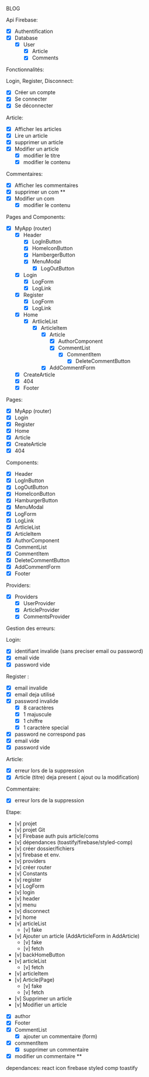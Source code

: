 BLOG

Api Firebase:

- [x] Authentification
- [x] Database
  - [x] User
    - [x] Article
    - [x] Comments

Fonctionnalités:

Login, Register, Disconnect:

- [x] Créer un compte
- [x] Se connecter
- [x] Se déconnecter

Article:

- [x] Afficher les articles
- [x] Lire un article
- [x] supprimer un article
- [x] Modifier un article
  - [x] modifier le titre
  - [x] modifier le contenu

Commentaires:

- [x] Afficher les commentaires
- [x] supprimer un com
      \*\*
- [x] Modifier un com
  - [x] modifier le contenu

Pages and Components:

- [x] MyApp (router)
  - [x] Header
    - [x] LogInButton
    - [x] HomeIconButton
    - [x] HambergerButton
    - [x] MenuModal
      - [x] LogOutButton
  - [x] Login
    - [x] LogForm
    - [x] LogLink
  - [x] Register
    - [x] LogForm
    - [x] LogLink
  - [x] Home
    - [x] ArtlicleList
      - [x] ArticleItem
        - [x] Article
          - [x] AuthorComponent
          - [x] CommentList
            - [x] CommentItem
              - [x] DeleteCommentButton
        - [x] AddCommentForm
  - [x] CreateArticle
  - [x] 404
  - [x] Footer

Pages:

- [x] MyApp (router)
- [x] Login
- [x] Register
- [x] Home
- [x] Article
- [x] CreateArticle
- [x] 404

Components:

- [x] Header
- [x] LogInButton
- [x] LogOutButton
- [x] HomeIconButton
- [x] HamburgerButton
- [x] MenuModal
- [x] LogForm
- [x] LogLink
- [x] ArtlicleList
- [x] ArticleItem
- [x] AuthorComponent
- [x] CommentList
- [x] CommentItem
- [x] DeleteCommentButton
- [x] AddCommentForm
- [x] Footer

Providers:

- [x] Providers
  - [x] UserProvider
  - [x] ArticleProvider
  - [x] CommentsProvider

Gestion des erreurs:

Login:

- [x] identifiant invalide (sans preciser email ou password)
- [x] email vide
- [x] password vide

Register :

- [x] email invalide
- [x] email deja utilisé
- [x] password invalide
  - [x] 8 caractères
  - [x] 1 majuscule
  - [x] 1 chiffre
  - [x] 1 caractère special
- [x] password ne correspond pas
- [x] email vide
- [x] password vide

Article:

- [x] erreur lors de la suppression
- [x] Article (titre) deja present ( ajout ou la modification)

Commentaire:

- [x] erreur lors de la suppression

Etape:

- [v] projet
- [v] projet Git
- [v] Firebase auth puis article/coms
- [v] dépendances (toastify/firebase/styled-comp)
- [v] créer dossier/fichiers
- [v] firebase et env.
- [v] providers
- [v] créer router
- [v] Constants
- [v] register
- [v] LogForm
- [v] login
- [v] header
- [v] menu
- [v] disconnect
- [v] home
- [v] articleList
  - [v] fake
- [v] Ajouter un article (AddArticleForm in AddArticle)
  - [v] fake
  - [v] fetch
- [v] backHomeButton
- [v] articleList
  - [v] fetch
- [v] articleItem
- [v] Article(Page)
  - [v] fake
  - [v] fetch
- [v] Supprimer un article
- [v] Modifier un article
- [x] author
- [x] Footer
- [x] CommentList
  - [x] ajouter un commentaire (form)
- [x] commentItem
  - [x] supprimer un commentaire
- [x] modifier un commentaire \*\*

dependances:
react icon
firebase styled comp
toastify
